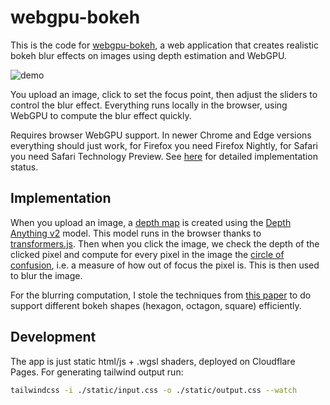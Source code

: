 # webgpu-bokeh

This is the code for [webgpu-bokeh](https://bokeh.fplonka.dev/), a web application that creates realistic bokeh blur effects on images using depth estimation and WebGPU.

![demo](https://github.com/user-attachments/assets/2d867bbd-9322-42c1-b5cd-29466ad968b3)

You upload an image, click to set the focus point, then adjust the sliders to control the blur effect. Everything runs locally in the browser, using WebGPU to compute the blur effect quickly.

Requires browser WebGPU support. In newer Chrome and Edge versions everything should just work, for Firefox you need Firefox Nightly, for Safari you need Safari Technology Preview. See [here](https://developer.mozilla.org/en-US/docs/Web/API/WebGPU_API#browser_compatibility) for detailed implementation status.

## Implementation

When you upload an image, a [depth map](https://en.wikipedia.org/wiki/Depth_map) is created using the [Depth Anything v2](https://github.com/DepthAnything/Depth-Anything-V2) model. This model runs in the browser thanks to [transformers.js](https://github.com/huggingface/transformers.js). Then when you click the image, we check the depth of the clicked pixel and compute for every pixel in the image the [circle of confusion](https://en.wikipedia.org/wiki/Circle_of_confusion), i.e. a measure of how out of focus the pixel is. This is then used to blur the image. 

For the blurring computation, I stole the techniques from [this paper](http://ivizlab.sfu.ca/papers/cgf2012.pdf) to do support different bokeh shapes (hexagon, octagon, square) efficiently. 

## Development

The app is just static html/js + .wgsl shaders, deployed on Cloudflare Pages. For generating tailwind output run:

```sh
tailwindcss -i ./static/input.css -o ./static/output.css --watch
```